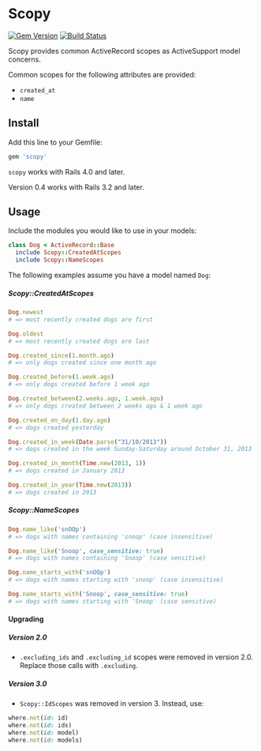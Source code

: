 # Scopy

[![Gem Version](http://img.shields.io/gem/v/scopy.svg)](http://rubygems.org/gems/scopy)
[![Build Status](http://img.shields.io/travis/neighborland/scopy.svg)](https://travis-ci.org/neighborland/scopy)

Scopy provides common ActiveRecord scopes as ActiveSupport model concerns.

Common scopes for the following attributes are provided:

* `created_at`
* `name`

## Install

Add this line to your Gemfile:

```ruby
gem 'scopy'
```

`scopy` works with Rails 4.0 and later.

Version 0.4 works with Rails 3.2 and later.

## Usage

Include the modules you would like to use in your models:

```ruby
class Dog < ActiveRecord::Base
  include Scopy::CreatedAtScopes
  include Scopy::NameScopes
```

The following examples assume you have a model named `Dog`:

##### Scopy::CreatedAtScopes

```ruby
Dog.newest
# => most recently created dogs are first

Dog.oldest
# => most recently created dogs are last

Dog.created_since(1.month.ago)
# => only dogs created since one month ago

Dog.created_before(1.week.ago)
# => only dogs created before 1 week ago

Dog.created_between(2.weeks.ago, 1.week.ago)
# => only dogs created between 2 weeks ago & 1 week ago

Dog.created_on_day(1.day.ago)
# => dogs created yesterday

Dog.created_in_week(Date.parse("31/10/2013"))
# => dogs created in the week Sunday-Saturday around October 31, 2013

Dog.created_in_month(Time.new(2013, 1))
# => dogs created in January 2013

Dog.created_in_year(Time.new(2013))
# => dogs created in 2013
```

##### Scopy::NameScopes

```ruby
Dog.name_like('snOOp')
# => dogs with names containing 'snoop' (case insensitive)

Dog.name_like('Snoop', case_sensitive: true)
# => dogs with names containing 'Snoop' (case sensitive)

Dog.name_starts_with('snOOp')
# => dogs with names starting with 'snoop' (case insensitive)

Dog.name_starts_with('Snoop', case_sensitive: true)
# => dogs with names starting with 'Snoop' (case sensitive)
```

#### Upgrading

##### Version 2.0

* `.excluding_ids` and `.excluding_id` scopes were removed in
version 2.0. Replace those calls with `.excluding`.

##### Version 3.0

* `Scopy::IdScopes` was removed in version 3. Instead, use:

```ruby
where.not(id: id)
where.not(id: ids)
where.not(id: model)
where.not(id: models)
```
